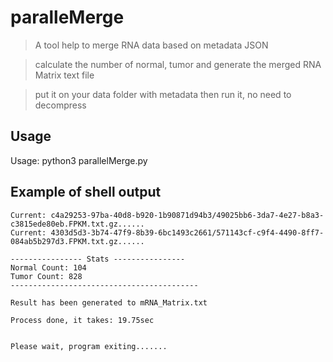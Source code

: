 # paralleMerge

> A tool help to merge RNA data based on metadata JSON

> calculate the number of normal, tumor and generate the merged RNA Matrix text file

> put it on your data folder with metadata then run it, no need to decompress

## Usage
Usage: python3 parallelMerge.py <metadata JSON>

## Example of shell output

```shell
Current: c4a29253-97ba-40d8-b920-1b90871d94b3/49025bb6-3da7-4e27-b8a3-c3815ede80eb.FPKM.txt.gz......
Current: 4303d5d3-3b74-47f9-8b39-6bc1493c2661/571143cf-c9f4-4490-8ff7-084ab5b297d3.FPKM.txt.gz......

---------------- Stats ----------------
Normal Count: 104
Tumor Count: 828
------------------------------------------

Result has been generated to mRNA_Matrix.txt

Process done, it takes: 19.75sec


Please wait, program exiting.......
```
